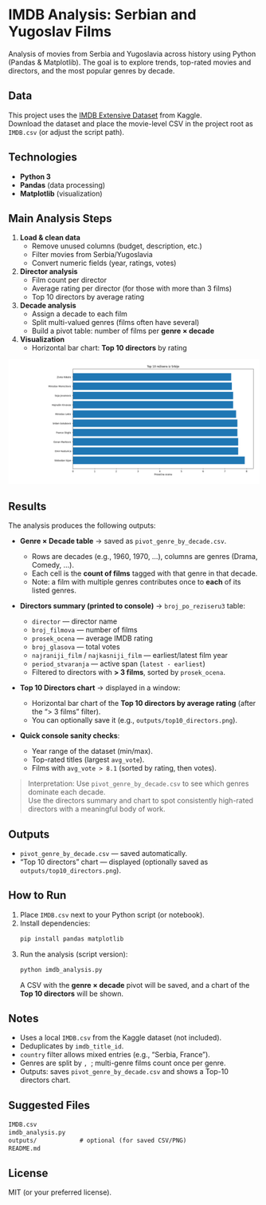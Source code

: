 # IMDB Analysis: Serbian and Yugoslav Films

Analysis of movies from Serbia and Yugoslavia across history using Python (Pandas & Matplotlib).
The goal is to explore trends, top-rated movies and directors, and the most popular genres by decade.

## Data
This project uses the [IMDB Extensive Dataset](https://www.kaggle.com/datasets/simhyunsu/imdbextensivedataset) from Kaggle.  
Download the dataset and place the movie-level CSV in the project root as `IMDB.csv` (or adjust the script path).

## Technologies
- **Python 3**
- **Pandas** (data processing)
- **Matplotlib** (visualization)

## Main Analysis Steps
1. **Load & clean data**
   - Remove unused columns (budget, description, etc.)
   - Filter movies from Serbia/Yugoslavia
   - Convert numeric fields (year, ratings, votes)
2. **Director analysis**
   - Film count per director
   - Average rating per director (for those with more than 3 films)
   - Top 10 directors by average rating
3. **Decade analysis**
   - Assign a decade to each film
   - Split multi-valued genres (films often have several)
   - Build a pivot table: number of films per **genre × decade**
4. **Visualization**
   - Horizontal bar chart: **Top 10 directors** by rating
  
![Top 10 directors](assets/top10_directors.png)

## Results

The analysis produces the following outputs:

- **Genre × Decade table** → saved as `pivot_genre_by_decade.csv`.
  - Rows are decades (e.g., 1960, 1970, …), columns are genres (Drama, Comedy, …).
  - Each cell is the **count of films** tagged with that genre in that decade.
  - Note: a film with multiple genres contributes once to **each** of its listed genres.

- **Directors summary (printed to console)** → `broj_po_reziseru3` table:
  - `director` — director name  
  - `broj_filmova` — number of films  
  - `prosek_ocena` — average IMDB rating  
  - `broj_glasova` — total votes  
  - `najraniji_film` / `najkasniji_film` — earliest/latest film year  
  - `period_stvaranja` — active span (`latest - earliest`)  
  - Filtered to directors with **> 3 films**, sorted by `prosek_ocena`.

- **Top 10 Directors chart** → displayed in a window:
  - Horizontal bar chart of the **Top 10 directors by average rating** (after the “> 3 films” filter).
  - You can optionally save it (e.g., `outputs/top10_directors.png`).

- **Quick console sanity checks**:
  - Year range of the dataset (min/max).
  - Top-rated titles (largest `avg_vote`).
  - Films with `avg_vote > 8.1` (sorted by rating, then votes).

> Interpretation: Use `pivot_genre_by_decade.csv` to see which genres dominate each decade.  
> Use the directors summary and chart to spot consistently high-rated directors with a meaningful body of work.

## Outputs
- `pivot_genre_by_decade.csv` — saved automatically.
- “Top 10 directors” chart — displayed (optionally saved as `outputs/top10_directors.png`).

## How to Run
1. Place `IMDB.csv` next to your Python script (or notebook).
2. Install dependencies:
   ```bash
   pip install pandas matplotlib
   ```
3. Run the analysis (script version):
   ```bash
   python imdb_analysis.py
   ```
   A CSV with the **genre × decade** pivot will be saved, and a chart of the **Top 10 directors** will be shown.

## Notes
- Uses a local `IMDB.csv` from the Kaggle dataset (not included).
- Deduplicates by `imdb_title_id`.
- `country` filter allows mixed entries (e.g., “Serbia, France”).
- Genres are split by `, `; multi-genre films count once per genre.
- Outputs: saves `pivot_genre_by_decade.csv` and shows a Top-10 directors chart.


## Suggested Files
```
IMDB.csv
imdb_analysis.py
outputs/            # optional (for saved CSV/PNG)
README.md
```

## License
MIT (or your preferred license).
